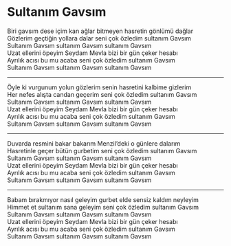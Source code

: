 # Sultanım Gavsım

Biri gavsım dese içim kan ağlar bitmeyen hasretin gönlümü dağlar  
Gözlerim geçtiğin yollara dalar seni çok özledim sultanım Gavsım  
Sultanım Gavsım sultanım Gavsım sultanım Gavsım  
Uzat ellerini öpeyim Seydam Mevla bizi bir gün çeker hesabı  
Ayrılık acısı bu mu acaba seni çok özledim sultanım Gavsım  
Sultanım Gavsım sultanım Gavsım sultanım Gavsım  
****  
Öyle ki vurgunum yolun gözlerim senin hasretini kalbime gizlerim  
Her nefes alışta candan geçerim seni çok özledim sultanım Gavsım  
Sultanım Gavsım sultanım Gavsım sultanım Gavsım  
Uzat ellerini öpeyim Seydam Mevla bizi bir gün çeker hesabı  
Ayrılık acısı bu mu acaba seni çok özledim sultanım Gavsım  
Sultanım Gavsım sultanım Gavsım sultanım Gavsım  
****  
Duvarda resmini bakar bakarım Menzil’deki o günlere dalarım  
Hasretinle geçer bütün gurbetim seni çok özledim sultanım Gavsım  
Sultanım Gavsım sultanım Gavsım sultanım Gavsım  
Uzat ellerini öpeyim Seydam Mevla bizi bir gün çeker hesabı  
Ayrılık acısı bu mu acaba seni çok özledim sultanım Gavsım  
Sultanım Gavsım sultanım Gavsım sultanım Gavsım  
****  
Babam bırakmıyor nasıl geleyim gurbet elde sensiz kaldım neyleyim  
Himmet et sultanım sana geleyim seni çok özledim sultanım Gavsım  
Sultanım Gavsım sultanım Gavsım sultanım Gavsım  
Uzat ellerini öpeyim Seydam Mevla bizi bir gün çeker hesabı  
Ayrılık acısı bu mu acaba seni çok özledim sultanım Gavsım  
Sultanım Gavsım sultanım Gavsım sultanım Gavsım  

